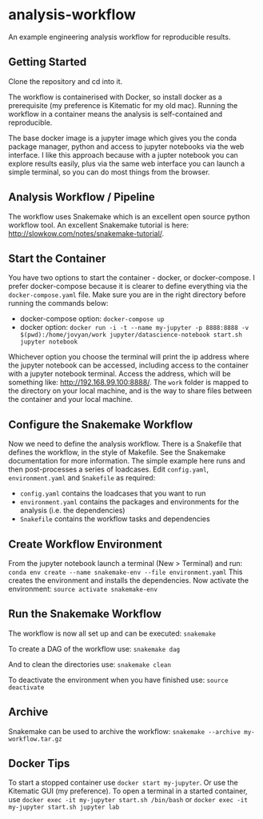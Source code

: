 # analysis-workflow
An example engineering analysis workflow for reproducible results.

## Getting Started
Clone the repository and cd into it.

The workflow is containerised with Docker, so install docker as a prerequisite (my preference is Kitematic for my old mac). Running the workflow in a container means the analysis is self-contained and reproducible. 

The base docker image is a jupyter image which gives you the conda package manager, python and access to jupyter notebooks via the web interface. I like this approach because with a jupter notebook you can explore results easily, plus via the same web interface you can launch a simple terminal, so you can do most things from the browser.

## Analysis Workflow / Pipeline
The workflow uses Snakemake which is an excellent open source python workflow tool. An excellent Snakemake tutorial is here: http://slowkow.com/notes/snakemake-tutorial/.

## Start the Container
You have two options to start the container - docker, or docker-compose. I prefer docker-compose because it is clearer to define everything via the `docker-compose.yaml` file. Make sure you are in the right directory before running the commands below:
 - docker-compose option: `docker-compose up`
 - docker option: `docker run -i -t --name my-jupyter -p 8888:8888 -v $(pwd):/home/jovyan/work jupyter/datascience-notebook start.sh jupyter notebook`

Whichever option you choose the terminal will print the ip address where the jupyter notebook can be accessed, including access to the container with a jupyter notebook terminal. Access the address, which will be something like: http://192.168.99.100:8888/. The `work` folder is mapped to the directory on your local machine, and is the way to share files between the container and your local machine.

## Configure the Snakemake Workflow
Now we need to define the analysis workflow. There is a Snakefile that defines the workflow, in the style of Makefile. See the Snakemake documentation for more information. The simple example here runs and then post-processes a series of loadcases.
Edit `config.yaml`, `environment.yaml` and `Snakefile` as required:
 - `config.yaml` contains the loadcases that you want to run
 - `environment.yaml` contains the packages and environments for the analysis (i.e. the dependencies)
 - `Snakefile` contains the workflow tasks and dependencies

## Create Workflow Environment
From the jupyter notebook launch a terminal (New > Terminal) and run:
`conda env create --name snakemake-env --file environment.yaml`
This creates the environment and installs the dependencies. Now activate the environment:
`source activate snakemake-env`

## Run the Snakemake Workflow
The workflow is now all set up and can be executed:
`snakemake`

To create a DAG of the workflow use:
`snakemake dag` 

And to clean the directories use:
`snakemake clean`

To deactivate the environment when you have finished use:
`source deactivate`

## Archive
Snakemake can be used to archive the workflow:
`snakemake --archive my-workflow.tar.gz`

## Docker Tips
To start a stopped container use `docker start my-jupyter`. Or use the Kitematic GUI (my preference).
To open a terminal in a started container, use `docker exec -it my-jupyter start.sh /bin/bash` or `docker exec -it my-jupyter start.sh jupyter lab`


